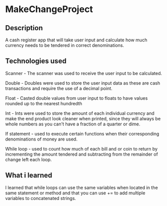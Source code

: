 # MakeChangeProject
## Description
A cash register app that will take user input and calculate how much currency needs to be tendered in correct denominations.
## Technologies used
Scanner - The scanner was used to receive the user input to be calculated.

Double - Doubles were used to store the user input data as these are cash transactions and require the use of a decimal point.

Float - Casted double values from user input to floats to have values rounded up to the nearest hundredth

Int - Ints were used to store the amount of each individual currency and make the end product look cleaner when printed, since they will always be whole numbers as you can't have a fraction of a quarter or dime.

If statement - used to execute certain functions when their corresponding denominations of money are used.

While loop - used to count how much of each bill and or coin to return by incrementing the amount tendered and subtracting from the remainder of change left each loop.
## What i learned
I learned that while loops can use the same variables when located in the same statement or method and that you can use += to add multiple variables to concatenated strings.
